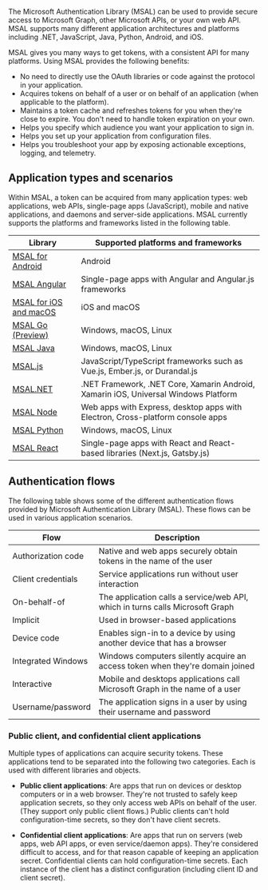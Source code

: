 The Microsoft Authentication Library (MSAL) can be used to provide secure access to Microsoft Graph, other Microsoft APIs, or your own web API. MSAL supports many different application architectures and platforms including .NET, JavaScript, Java, Python, Android, and iOS.

MSAL gives you many ways to get tokens, with a consistent API for many platforms. Using MSAL provides the following benefits:

* No need to directly use the OAuth libraries or code against the protocol in your application.
* Acquires tokens on behalf of a user or on behalf of an application (when applicable to the platform).
* Maintains a token cache and refreshes tokens for you when they're close to expire. You don't need to handle token expiration on your own.
* Helps you specify which audience you want your application to sign in.
* Helps you set up your application from configuration files.
* Helps you troubleshoot your app by exposing actionable exceptions, logging, and telemetry.

 ## Application types and scenarios

Within MSAL, a token can be acquired from many application types: web applications, web APIs, single-page apps (JavaScript), mobile and native applications, and daemons and server-side applications. MSAL currently supports the platforms and frameworks listed in the following table.

| Library | Supported platforms and frameworks |
|--|--|
| [MSAL for Android](https://github.com/AzureAD/microsoft-authentication-library-for-android) | Android |
| [MSAL Angular](https://github.com/AzureAD/microsoft-authentication-library-for-js/tree/dev/lib/msal-angular) | Single-page apps with Angular and Angular.js frameworks |
| [MSAL for iOS and macOS](https://github.com/AzureAD/microsoft-authentication-library-for-objc) | iOS and macOS |
| [MSAL Go (Preview)](https://github.com/AzureAD/microsoft-authentication-library-for-go) | Windows, macOS, Linux |
| [MSAL Java](https://github.com/AzureAD/microsoft-authentication-library-for-java) | Windows, macOS, Linux |
| [MSAL.js](https://github.com/AzureAD/microsoft-authentication-library-for-js/tree/dev/lib/msal-browser) | JavaScript/TypeScript frameworks such as Vue.js, Ember.js, or Durandal.js |
| [MSAL.NET](https://github.com/AzureAD/microsoft-authentication-library-for-dotnet) | .NET Framework, .NET Core, Xamarin Android, Xamarin iOS, Universal Windows Platform |
| [MSAL Node](https://github.com/AzureAD/microsoft-authentication-library-for-js/tree/dev/lib/msal-node) | Web apps with Express, desktop apps with Electron, Cross-platform console apps |
| [MSAL Python](https://github.com/AzureAD/microsoft-authentication-library-for-python) | Windows, macOS, Linux |
| [MSAL React](https://github.com/AzureAD/microsoft-authentication-library-for-js/tree/dev/lib/msal-react) | Single-page apps with React and React-based libraries (Next.js, Gatsby.js) |

## Authentication flows

The following table shows some of the different authentication flows provided by Microsoft Authentication Library (MSAL). These flows can be used in various application scenarios.

| Flow | Description |
|--|--|
| Authorization code | Native and web apps securely obtain tokens in the name of the user |
| Client credentials | Service applications run without user interaction |
| On-behalf-of | The application calls a service/web API, which in turns calls Microsoft Graph |
| Implicit | Used in browser-based applications |
| Device code | Enables sign-in to a device by using another device that has a browser |
| Integrated Windows | Windows computers silently acquire an access token when they're domain joined |
| Interactive | Mobile and desktops applications call Microsoft Graph in the name of a user |
| Username/password | The application signs in a user by using their username and password | 

### Public client, and confidential client applications

Multiple types of applications can acquire security tokens. These applications tend to be separated into the following two categories. Each is used with different libraries and objects.

* **Public client applications**: Are apps that run on devices or desktop computers or in a web browser. They're not trusted to safely keep application secrets, so they only access web APIs on behalf of the user. (They support only public client flows.) Public clients can't hold configuration-time secrets, so they don't have client secrets.

* **Confidential client applications**: Are apps that run on servers (web apps, web API apps, or even service/daemon apps). They're considered difficult to access, and for that reason capable of keeping an application secret. Confidential clients can hold configuration-time secrets. Each instance of the client has a distinct configuration (including client ID and client secret).
